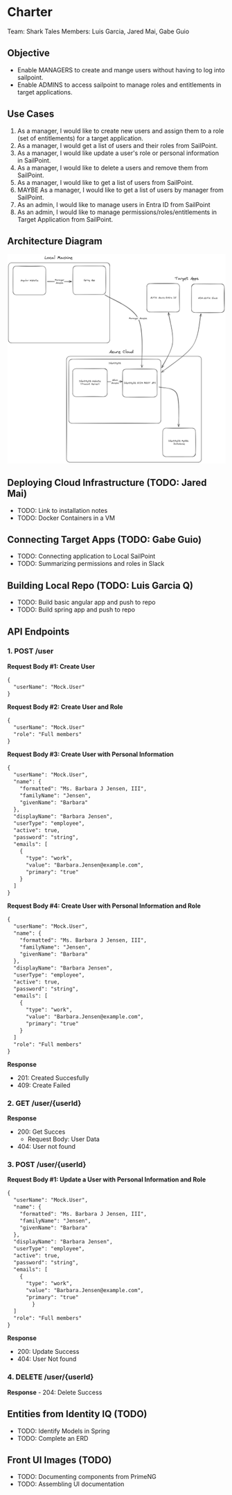 # Charter

Team: Shark Tales
Members: Luis Garcia, Jared Mai, Gabe Guio

## Objective
 - Enable MANAGERS to create and mange users without having to log into sailpoint.
 - Enable ADMINS to access sailpoint to manage roles and entitlements in target applications.

## Use Cases
 1. As a manager, I would like to create new users and assign them to a role (set of entitlements) for a target application.
 2. As a manager, I would get a list of users and their roles from SailPoint.
 3. As a manager, I would like update a user's role or personal information in SailPoint.
 4. As a manager, I would like to delete a users and remove them from SailPoint.
 5. As a manager, I would like to get a list of users from SailPoint.
 6. MAYBE As a manager, I would like to get a list of users by manager from SailPoint.
 7. As an admin, I would like to manage users in Entra ID from SailPoint
 8. As an admin, I would like to manage permissions/roles/entitlements in Target Application from SailPoint.

## Architecture Diagram
![Architecture of Personel Management](../documentation/resources/architecture/Personnel-Management-Architecture-v1.png "Personel Management Architecture")

## Deploying Cloud Infrastructure (TODO: Jared Mai)
 - TODO: Link to installation notes
 - TODO: Docker Containers in a VM
 
## Connecting Target Apps (TODO: Gabe Guio)
 - TODO: Connecting application to Local SailPoint
 - TODO: Summarizing permissions and roles in Slack
 
## Building Local Repo (TODO: Luis Garcia Q)
 - TODO: Build basic angular app and push to repo
 - TODO: Build spring app and push to repo
 
## API Endpoints
 ### 1. POST /user
 
  **Request Body #1: Create User**
  
    {
      "userName": "Mock.User"
    }

  **Request Body #2: Create User and Role**
  
    {
      "userName": "Mock.User"
      "role": "Full members"
    }

  **Request Body #3: Create User with Personal Information**
  
    {
      "userName": "Mock.User",
      "name": {
        "formatted": "Ms. Barbara J Jensen, III",
        "familyName": "Jensen",
        "givenName": "Barbara"
      },
      "displayName": "Barbara Jensen",
      "userType": "employee",
      "active": true,
      "password": "string",
      "emails": [
        {
          "type": "work",
          "value": "Barbara.Jensen@example.com",
          "primary": "true"
        }
      ]
    }

  **Request Body #4: Create User with Personal Information and Role**
  
    {
      "userName": "Mock.User",
      "name": {
        "formatted": "Ms. Barbara J Jensen, III",
        "familyName": "Jensen",
        "givenName": "Barbara"
      },
      "displayName": "Barbara Jensen",
      "userType": "employee",
      "active": true,
      "password": "string",
      "emails": [
        {
          "type": "work",
          "value": "Barbara.Jensen@example.com",
          "primary": "true"
        }
      ]
      "role": "Full members"
    }

  **Response** 
   - 201: Created Succesfully
   - 409: Create Failed

 ### 2. GET /user/{userId}
     
  **Response** 
   - 200: Get Succes
     - Request Body: User Data
   - 404: User not found
    
 ### 3. POST /user/{userId}
 
  **Request Body #1: Update a User with Personal Information and Role**
  
    {
      "userName": "Mock.User",
      "name": {
        "formatted": "Ms. Barbara J Jensen, III",
        "familyName": "Jensen",
        "givenName": "Barbara"
      },
      "displayName": "Barbara Jensen",
      "userType": "employee",
      "active": true,
      "password": "string",
      "emails": [
        {
          "type": "work",
          "value": "Barbara.Jensen@example.com",
          "primary": "true"
  			}
      ]
      "role": "Full members"
    }
    
  **Response**
   - 200: Update Success
   - 404: User Not found
    
 ### 4. DELETE /user/{userId}
    
  **Response**
    - 204: Delete Success

## Entities from Identity IQ (TODO) 
 - TODO: Identify Models in Spring
 - TODO: Complete an ERD

## Front UI Images (TODO)
 - TODO: Documenting components from PrimeNG
 - TODO: Assembling UI documentation
 
 
 
 
 
 
 
